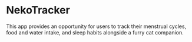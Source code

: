 # NekoTracker
This app provides an opportunity for users to track their menstrual cycles, food and water intake, and sleep habits alongside a furry cat companion.
